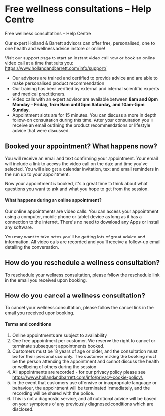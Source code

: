 # Free wellness consultations – Help Centre

Free wellness consultations – Help Centre

Our expert Holland & Barrett advisors can offer free, personalised, one to one health and wellness advice instore or online!

Visit our support page to start an instant video call now or book an online video call at a time that suits you: <https://www.hollandandbarrett.com/info/support/>

* Our advisors are trained and certified to provide advice and are able to make personalised product recommendation
* Our training has been verified by external and internal scientific experts and medical practitioners.
* Video calls with an expert advisor are available between **8am and 8pm Monday – Friday, from 9am until 5pm Saturday, and 10am-5pm Sunday.**
* Appointment slots are for 15 minutes. You can discuss a more in depth follow-on consultation during this time. After your consultation you'll receive an email outlining the product recommendations or lifestyle advice that were discussed.
## Booked your appointment? What happens now?
You will receive an email and text confirming your appointment. Your email will include a link to access the video call on the date and time you've selected. You will also get a calendar invitation, text and email reminders in the run up to your appointment.

Now your appointment is booked, it's a great time to think about what questions you want to ask and what you hope to get from the session.

#### **What happens during an online appointment?**

Our online appointments are video calls. You can access your appointment using a computer, mobile phone or tablet device as long as it has a connection to the internet. There's no need to download any Apps or install any software.

You may want to take notes you'll be getting lots of great advice and information. All video calls are recorded and you'll receive a follow-up email detailing the conversation.
## How do you reschedule a wellness consultation?
To reschedule your wellness consultation, please follow the reschedule link in the email you received upon booking. 
## How do you cancel a wellness consultation?
To cancel your wellness consultation, please follow the cancel link in the email you received upon booking. 

#### **Terms and conditions**

1. Online appointments are subject to availability
2. One free appointment per customer. We reserve the right to cancel or terminate subsequent appointments booked.
3. Customers must be 18 years of age or older, and the consultation must be for their personal use only. The customer making the booking must be the person attending the appointment and cannot discuss the health or wellbeing of others during the session
4. All appointments are recorded - for our privacy policy please see <https://www.hollandandbarrett.com/info/privacy-cookie-policy/.>
5. In the event that customers use offensive or inappropriate language or behaviour, the appointment will be terminated immediately, and the recording will be shared with the police.
6. This is not a diagnostic service, and all nutritional advice will be based on your symptoms of any previously diagnosed conditions which are disclosed.

